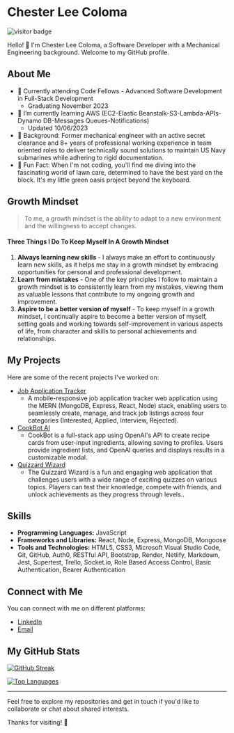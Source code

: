 # Chester Lee Coloma

![visitor badge](https://visitor-badge.laobi.icu/badge?page_id=cleecoloma.cleecoloma)

Hello! 👋 I'm Chester Lee Coloma, a Software Developer with a Mechanical Engineering background. Welcome to my GitHub profile.

## About Me

* 💼 Currently attending Code Fellows - Advanced Software Development in Full-Stack Development
    * Graduating November 2023
* 🌱 I’m currently learning AWS (EC2-Elastic Beanstalk-S3-Lambda-APIs-Dynamo DB-Messages Queues-Notifications)
    * Updated 10/06/2023
* 💬 Background: Former mechanical engineer with an active secret clearance and 8+ years of professional working experience in team oriented roles to deliver technically sound solutions to maintain US Navy submarines while adhering to rigid documentation.
* 🎉 Fun Fact: When I'm not coding, you'll find me diving into the fascinating world of lawn care, determined to have the best yard on the block. It's my little green oasis project beyond the keyboard.

## Growth Mindset
> To me, a growth mindset is the ability to adapt to a new environment and the willingness to accept changes.

#### Three Things I Do To Keep Myself In A Growth Mindset
1. **Always learning new skills** - I always make an effort to continuously learn new skills, as it helps me stay in a growth mindset by embracing opportunities for personal and professional development.
2. **Learn from mistakes** - One of the key principles I follow to maintain a growth mindset is to consistently learn from my mistakes, viewing them as valuable lessons that contribute to my ongoing growth and improvement.
3. **Aspire to be a better version of myself** - To keep myself in a growth mindset, I continually aspire to become a better version of myself, setting goals and working towards self-improvement in various aspects of life, from character and skills to personal achievements and relationships.

## My Projects

Here are some of the recent projects I've worked on:

* [Job Application Tracker](https://job-application-tracker-app.netlify.app/)
    * A mobile-responsive job application tracker web application using the MERN (MongoDB, Express, React, Node) stack, enabling users to seamlessly create, manage, and track job listings across four categories (Interested, Applied, Interview, Rejected).
* [CookBot AI](https://cookbot-ai-app.netlify.app/)
    * CookBot is a full-stack app using OpenAI's API to create recipe cards from user-input ingredients, allowing saving to profiles. Users provide ingredient lists, and OpenAI queries and displays results in a customizable modal.
* [Quizzard Wizard](https://code-fellow-quizzards.github.io/quizzard-wizard/)
    * The Quizzard Wizard is a fun and engaging web application that challenges users with a wide range of exciting quizzes on various topics. Players can test their knowledge, compete with friends, and unlock achievements as they progress through levels..

## Skills

* **Programming Languages:** JavaScript
* **Frameworks and Libraries:** React, Node, Express, MongoDB, Mongoose
* **Tools and Technologies:** HTML5, CSS3, Microsoft Visual Studio Code, Git, GitHub, Auth0, RESTful API, Bootstrap, Render, Netlify, Markdown, Jest, Supertest, Trello, Socket.io, Role Based Access Control, Basic Authentication, Bearer Authentication

## Connect with Me

You can connect with me on different platforms:

* [LinkedIn](https://www.linkedin.com/in/chesterleecoloma/)
* [Email](mailto:cleecoloma@gmail.com)

## My GitHub Stats

[![GitHub Streak](https://github-readme-streak-stats.herokuapp.com?user=cleecoloma&theme=dark)](https://git.io/streak-stats)

[![Top Languages](https://github-readme-stats.vercel.app/api/top-langs/?username=cleecoloma&layout=compact&theme=dark)](https://github.com/cleecoloma)

- - -

Feel free to explore my repositories and get in touch if you'd like to collaborate or chat about shared interests.

Thanks for visiting! 🚀